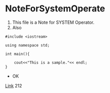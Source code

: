 # NoteForSystemOperate
1. This file is a Note for SYSTEM Operator.
2. Also 

```
#include <iostream>

using namespace std;

int main(){

    cout<<"This is a sample."<< endl;    
}
```

- OK

[Link](www.github.com)
212
